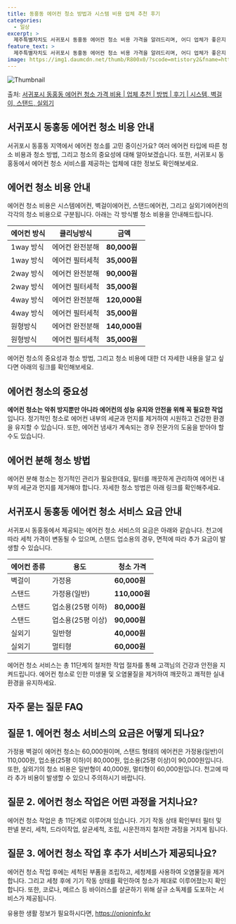 ```yaml
---
title: 동홍동 에어컨 청소 방법과 시스템 비용 업체 추천 후기
categories:
  - 일상
excerpt: >
  제주특별자치도 서귀포시 동홍동 에어컨 청소 비용 가격을 알려드리며, 어디 업체가 좋은지 후기를 통해 알아보겠습니다. 현재 글에서는 시스템, 벽걸이, 스탠드, 실외기 각각에 대해 청소 비용이 나와 있으니 참고하시면 되겠습니다. 에어컨 분해 청소 방법 보기 👈 클릭셀프 에어컨 청소 방법 보기👈 클릭서귀포시 동홍동 에어컨 청소 비용시스템에어컨 방식클리닝방식금액1way 방식에어컨 완전분해80,000원1way 방식에어컨 필터세척35,000원2way 방식에어컨 완전분해90,000원2way 방식에어컨 필터세척35,000원4way 방식에어컨 완전분해120,000원4way 방식에어컨 필터세척35,000원원형방식에어컨 완전분해140,000원원형방식에어컨 필터세척35,000원에어컨 청소 견적 샘플 보기 👈 클릭에어컨 냄새의..
feature_text: >
  제주특별자치도 서귀포시 동홍동 에어컨 청소 비용 가격을 알려드리며, 어디 업체가 좋은지 후기를 통해 알아보겠습니다. 현재 글에서는 시스템, 벽걸이, 스탠드, 실외기 각각에 대해 청소 비용이 나와 있으니 참고하시면 되겠습니다. 에어컨 분해 청소 방법 보기 👈 클릭셀프 에어컨 청소 방법 보기👈 클릭서귀포시 동홍동 에어컨 청소 비용시스템에어컨 방식클리닝방식금액1way 방식에어컨 완전분해80,000원1way 방식에어컨 필터세척35,000원2way 방식에어컨 완전분해90,000원2way 방식에어컨 필터세척35,000원4way 방식에어컨 완전분해120,000원4way 방식에어컨 필터세척35,000원원형방식에어컨 완전분해140,000원원형방식에어컨 필터세척35,000원에어컨 청소 견적 샘플 보기 👈 클릭에어컨 냄새의..
image: https://img1.daumcdn.net/thumb/R800x0/?scode=mtistory2&fname=https%3A%2F%2Fblog.kakaocdn.net%2Fdn%2FbjDmRT%2FbtsHwfhJjuh%2FMMLq8zQJskUnAfDV3IbIZ1%2Fimg.webp
---
```


![Thumbnail](https://img1.daumcdn.net/thumb/R800x0/?scode=mtistory2&fname=https%3A%2F%2Fblog.kakaocdn.net%2Fdn%2FbjDmRT%2FbtsHwfhJjuh%2FMMLq8zQJskUnAfDV3IbIZ1%2Fimg.webp)

<p>출처: <a href="https://onioninfo.kr/entry/%EC%84%9C%EA%B7%80%ED%8F%AC%EC%8B%9C-%EB%8F%99%ED%99%8D%EB%8F%99-%EC%97%90%EC%96%B4%EC%BB%A8-%EC%B2%AD%EC%86%8C-%EA%B0%80%EA%B2%A9-%EB%B9%84%EC%9A%A9-%EC%97%85%EC%B2%B4-%EC%B6%94%EC%B2%9C-%EB%B0%A9%EB%B2%95-%ED%9B%84%EA%B8%B0-%EC%8B%9C%EC%8A%A4%ED%85%9C-%EB%B2%BD%EA%B1%B8%EC%9D%B4-%EC%8A%A4%ED%83%A0%EB%93%9C-%EC%8B%A4%EC%99%B8%EA%B8%B0" rel="dofollow">서귀포시 동홍동 에어컨 청소 가격 비용 | 업체 추천 | 방법 | 후기 | 시스템, 벽걸이, 스탠드, 실외기</a> </p>

## 서귀포시 동홍동 에어컨 청소 비용 안내

서귀포시 동홍동 지역에서 에어컨 청소를 고민 중이신가요? 여러 에어컨 타입에 따른 청소 비용과 청소 방법, 그리고 청소의 중요성에 대해
알아보겠습니다. 또한, 서귀포시 동홍동에서 에어컨 청소 서비스를 제공하는 업체에 대한 정보도 확인해보세요.

## 에어컨 청소 비용 안내

에어컨 청소 비용은 시스템에어컨, 벽걸이에어컨, 스탠드에어컨, 그리고 실외기에어컨의 각각의 청소 비용으로 구분됩니다. 아래는 각 방식별 청소
비용을 안내해드립니다.

에어컨 방식 | 클리닝방식 | 금액  
---|---|---  
1way 방식 | 에어컨 완전분해 | **80,000원**  
1way 방식 | 에어컨 필터세척 | **35,000원**  
2way 방식 | 에어컨 완전분해 | **90,000원**  
2way 방식 | 에어컨 필터세척 | **35,000원**  
4way 방식 | 에어컨 완전분해 | **120,000원**  
4way 방식 | 에어컨 필터세척 | **35,000원**  
원형방식 | 에어컨 완전분해 | **140,000원**  
원형방식 | 에어컨 필터세척 | **35,000원**  
  
에어컨 청소의 중요성과 청소 방법, 그리고 청소 비용에 대한 더 자세한 내용을 알고 싶다면 아래의 링크를 확인해보세요.

## 에어컨 청소의 중요성

**에어컨 청소는 악취 방지뿐만 아니라 에어컨의 성능 유지와 안전을 위해 꼭 필요한 작업** 입니다. 정기적인 청소로 에어컨 내부의 세균과
먼지를 제거하여 시원하고 건강한 환경을 유지할 수 있습니다. 또한, 에어컨 냄새가 계속되는 경우 전문가의 도움을 받아야 할 수도 있습니다.

## 에어컨 분해 청소 방법

에어컨 분해 청소는 정기적인 관리가 필요한데요, 필터를 깨끗하게 관리하여 에어컨 내부의 세균과 먼지를 제거해야 합니다. 자세한 청소 방법은
아래 링크를 확인해주세요.

## 서귀포시 동홍동 에어컨 청소 서비스 요금 안내

서귀포시 동홍동에서 제공되는 에어컨 청소 서비스의 요금은 아래와 같습니다. 천고에 따라 세척 가격이 변동될 수 있으며, 스탠드 업소용의
경우, 면적에 따라 추가 요금이 발생할 수 있습니다.

에어컨 종류 | 용도 | 청소 가격  
---|---|---  
벽걸이 | 가정용 | **60,000원**  
스탠드 | 가정용(일반) | **110,000원**  
스탠드 | 업소용(25평 이하) | **80,000원**  
스탠드 | 업소용(25평 이상) | **90,000원**  
실외기 | 일반형 | **40,000원**  
실외기 | 멀티형 | **60,000원**  
  
에어컨 청소 서비스는 총 11단계의 철저한 작업 절차를 통해 고객님의 건강과 안전을 지켜드립니다. 에어컨 청소로 인한 미생물 및 오염물질을
제거하여 깨끗하고 쾌적한 실내 환경을 유지하세요.

## 자주 묻는 질문 FAQ

## 질문 1. 에어컨 청소 서비스의 요금은 어떻게 되나요?

가정용 벽걸이 에어컨 청소는 60,000원이며, 스탠드 형태의 에어컨은 가정용(일반)이 110,000원, 업소용(25평 이하)이
80,000원, 업소용(25평 이상)이 90,000원입니다. 또한, 실외기의 청소 비용은 일반형이 40,000원, 멀티형이
60,000원입니다. 천고에 따라 추가 비용이 발생할 수 있으니 주의하시기 바랍니다.

## 질문 2. 에어컨 청소 작업은 어떤 과정을 거치나요?

에어컨 청소 작업은 총 11단계로 이루어져 있습니다. 기기 작동 상태 확인부터 필터 및 판넬 분리, 세척, 드라이작업, 살균세척, 조립,
시운전까지 철저한 과정을 거치게 됩니다.

## 질문 3. 에어컨 청소 작업 후 추가 서비스가 제공되나요?

에어컨 청소 작업 후에는 세척된 부품을 조립하고, 세청제를 사용하여 오염물질을 제거합니다. 그리고 세청 후에 기기 작동 상태를 확인하여
청소가 제대로 이루어졌는지 확인합니다. 또한, 코로나, 메르스 등 바이러스를 살균하기 위해 살규 소독제를 도포하는 서비스가 제공됩니다.



 

유용한 생활 정보가 필요하시다면, <a href="https://onioninfo.kr" rel="dofollow">https://onioninfo.kr</a>


